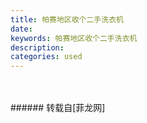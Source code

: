 ```yaml
---
title: 帕赛地区收个二手洗衣机
date: 
keywords: 帕赛地区收个二手洗衣机
description: 
categories: used
---
```

<td class="t_f" id="postmessage_2611007">

<br/>
<img alt="" border="0" class="zoom" data-cf-modified-5ae40aedd9f9f14e198b29ea-="" file="http://www.flw.ph/data/appbyme/upload/image/201901/03/9l9BCJnHLmML.jpg" id="aimg_mF11v" lazyloadthumb="1" onclick="" onmouseover="" src="http://www.flw.ph/data/appbyme/upload/image/201901/03/9l9BCJnHLmML.jpg"/><br/>
<br/>
</td>
###### 转载自[菲龙网]
